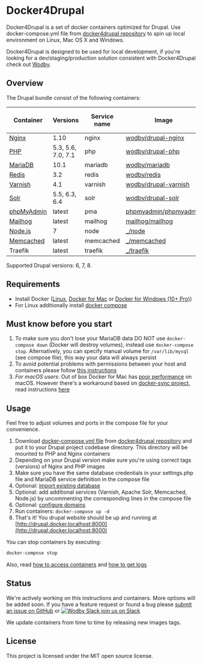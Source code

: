 # Docker4Drupal

Docker4Drupal is a set of docker containers optimized for Drupal. Use docker-compose.yml file from [docker4drupal repository](https://github.com/wodby/docker4drupal) to spin up local environment on Linux, Mac OS X and Windows. 

Docker4Drupal is designed to be used for local development, if you're looking for a dev/staging/production solution consistent with Docker4Drupal check out [Wodby](https://wodby.com). 

## Overview

The Drupal bundle consist of the following containers:

[wodby/drupal-nginx]: https://github.com/wodby/drupal-nginx
[wodby/drupal-php]: https://github.com/wodby/drupal-php
[wodby/mariadb]: https://github.com/wodby/mariadb
[wodby/drupal-varnish]: https://github.com/wodby/drupal-varnish
[wodby/redis]: https://hub.docker.com/wodby/redis
[wodby/drupal-varnish]: https://github.com/wodby/drupal-varnish
[wodby/drupal-solr]: https://github.com/wodby/drupal-solr
[phpmyadmin/phpmyadmin]: https://hub.docker.com/r/phpmyadmin/phpmyadmin
[mailhog/mailhog]: https://hub.docker.com/r/mailhog/mailhog
[_/node]: https://hub.docker.com/_/node
[_/memcached]: https://hub.docker.com/_/memcached
[_/traefik]: https://hub.docker.com/_/traefik

| Container | Versions | Service name | Image | Enabled by default |
| --------- | -------- | ------------ | ----- | ------------------ |
| [Nginx](containers/nginx.md)         | 1.10               | nginx     | [wodby/drupal-nginx]    | ✓ |
| [PHP](containers/php.md)             | 5.3, 5.6, 7.0, 7.1 | php       | [wodby/drupal-php]      | ✓ |
| [MariaDB](containers/mariadb.md)     | 10.1               | mariadb   | [wodby/mariadb]         | ✓ |
| [Redis](containers/redis.md)         | 3.2                | redis     | [wodby/redis]           | ✓ |
| [Varnish](containers/varnish.md)     | 4.1                | varnish   | [wodby/drupal-varnish]  |   |
| [Solr](containers/varnish.md)        | 5.5, 6.3, 6.4      | solr      | [wodby/drupal-solr]     |   |
| [phpMyAdmin](containers/pma.md)      | latest             | pma       | [phpmyadmin/phpmyadmin] | ✓ |
| [Mailhog](containers/mailhog.md)     | latest             | mailhog   | [mailhog/mailhog]       | ✓ |
| [Node.js](containers/node.md)        | 7                  | node      | [_/node]                |   |
| [Memcached](containers/memcached.md) | latest             | memcached | [_/memcached]           |   |
| Traefik                              | latest             | traefik   | [_/traefik]             |   |

Supported Drupal versions: 6, 7, 8.

## Requirements

* Install Docker ([Linux](https://docs.docker.com/engine/installation), [Docker for Mac](https://docs.docker.com/engine/installation/mac) or [Docker for Windows (10+ Pro)](https://docs.docker.com/engine/installation/windows))
* For Linux additionally install [docker compose](https://docs.docker.com/compose/install)

## Must know before you start

1. To make sure you don't lose your MariaDB data DO NOT use `docker-compose down` (Docker will destroy volumes), instead use `docker-compose stop`. Alternatively, you can specify manual volume for `/var/lib/mysql` (see compose file), this way your data will always persist 
2. To avoid potential problems with permissions between your host and containers please follow [this instructions](permissions.md)
3. _For macOS users_: Out of box Docker for Mac has [poor performance](https://github.com/Wodby/docker4drupal/issues/4) on macOS. However there's a workaround based on [docker-sync project](https://github.com/EugenMayer/docker-sync/), read instructions [here](macos.md)

## Usage 

Feel free to adjust volumes and ports in the compose file for your convenience.

1. Download [docker-compose.yml file](https://github.com/wodby/docker4drupal/blob/master/docker-compose.yml) from [docker4drupal repository](https://github.com/wodby/docker4drupal) and put it to your Drupal project codebase directory. This directory will be mounted to PHP and Nginx containers 
2. Depending on your Drupal version make sure you're using correct tags (versions) of Nginx and PHP images
3. Make sure you have the same database credentials in your settings.php file and MariaDB service definition in the compose file 
4. Optional: [import existing database](containers/mariadb.md#import-existing-database)
6. Optional: add additional services (Varnish, Apache Solr, Memcached, Node.js) by uncommenting the corresponding lines in the compose file
7. Optional: [configure domains](domains.md)
8. Run containers: `docker-compose up -d`
9. That's it! You drupal website should be up and running at [http://drupal.docker.localhost:8000](http://drupal.docker.localhost:8000)

You can stop containers by executing:
```bash
docker-compose stop
```

Also, read [how to access containers](access.md) and [how to get logs](logs.md)

## Status

We're actively working on this instructions and containers. More options will be added soon. If you have a feature request or found a bug please [submit an issue on GitHub](https://github.com/wodby/docker4drupal/issues/new) or [![Wodby Slack](https://www.google.com/s2/favicons?domain=www.slack.com) join us on Slack](https://slack.wodby.com/)

We update containers from time to time by releasing new images tags.

## License

This project is licensed under the MIT open source license.
